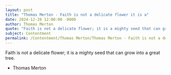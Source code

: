 ```yaml
---
layout: post
title: "Thomas Merton - Faith is not a delicate flower it is a"
date: 2024-12-28 12:00:00 -0000
author: Thomas Merton
quote: "Faith is not a delicate flower; it is a mighty seed that can grow into a great tree."
subject: Contentment
permalink: /Contentment/Thomas Merton/Thomas Merton - Faith is not a delicate flower it is a
---
```


Faith is not a delicate flower; it is a mighty seed that can grow into a great tree.

- Thomas Merton
